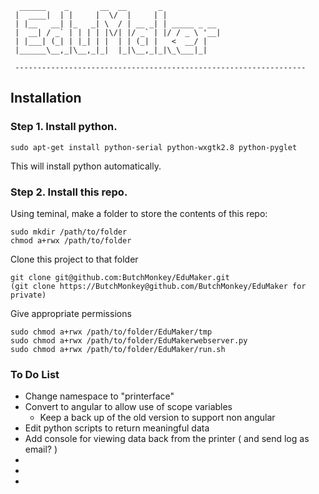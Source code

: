 ```
  ______    _       __  __       _             
 |  ____|  | |     |  \/  |     | |            
 | |__   __| |_   _| \  / | __ _| | _____ _ __ 
 |  __| / _` | | | | |\/| |/ _` | |/ / _ \ '__|
 | |___| (_| | |_| | |  | | (_| |   <  __/ |   
 |______\__,_|\__,_|_|  |_|\__,_|_|\_\___|_|   
                                               
 ----------------------------------------------------------------- 
```
## Installation

### Step 1. Install python.

```
sudo apt-get install python-serial python-wxgtk2.8 python-pyglet
```

This will install python automatically.

### Step 2. Install this repo.

Using teminal, make a folder to store the contents of this repo:

```
sudo mkdir /path/to/folder
chmod a+rwx /path/to/folder
```
Clone this project to that folder

```
git clone git@github.com:ButchMonkey/EduMaker.git
(git clone https://ButchMonkey@github.com/ButchMonkey/EduMaker for private)
```

Give appropriate permissions

```
sudo chmod a+rwx /path/to/folder/EduMaker/tmp
sudo chmod a+rwx /path/to/folder/EduMakerwebserver.py
sudo chmod a+rwx /path/to/folder/EduMaker/run.sh
```

                                
### To Do List
* Change namespace to "printerface"
* Convert to angular to allow use of scope variables
  * Keep a back up of the old version to support non angular
* Edit python scripts to return meaningful data
* Add console for viewing data back from the printer ( and send log as email? )
* 
*
*
